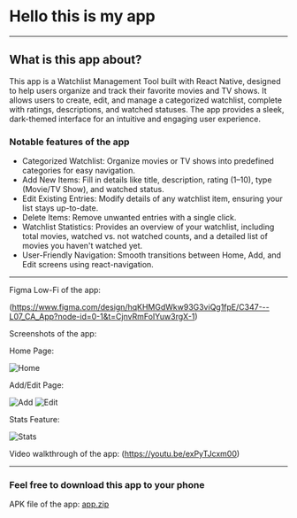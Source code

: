 # Hello this is my app
 
-----------
 
## What is this app about?

This app is a Watchlist Management Tool built with React Native, designed to help users organize and track their favorite movies and TV shows. It allows users to create, edit, and manage a categorized watchlist, complete with ratings, descriptions, and watched statuses. The app provides a sleek, dark-themed interface for an intuitive and engaging user experience.
 
### Notable features of the app
 
- Categorized Watchlist: Organize movies or TV shows into predefined categories for easy navigation.
- Add New Items: Fill in details like title, description, rating (1–10), type (Movie/TV Show), and watched status.
- Edit Existing Entries: Modify details of any watchlist item, ensuring your list stays up-to-date.
- Delete Items: Remove unwanted entries with a single click.
- Watchlist Statistics: Provides an overview of your watchlist, including total movies, watched vs. not watched counts, and a detailed list of movies you haven't watched yet.
- User-Friendly Navigation: Smooth transitions between Home, Add, and Edit screens using react-navigation.
 
-----------

Figma Low-Fi of the app:

(https://www.figma.com/design/hqKHMGdWkw93G3viQg1fpE/C347---L07_CA_App?node-id=0-1&t=CjnvRmFoIYuw3rgX-1)


Screenshots of the app:
 
Home Page:

![Home](https://github.com/user-attachments/assets/f76c7228-b324-40e3-93b1-a54861173836)

Add/Edit Page:

![Add](https://github.com/user-attachments/assets/1dca5154-ae87-4984-b751-768d5a3a5019)
![Edit](https://github.com/user-attachments/assets/033a3f6b-eb7f-40eb-84da-5c9eefdaef92)

Stats Feature:

![Stats](https://github.com/user-attachments/assets/b63c1c80-93d6-44db-a2c4-ffe8e3ddbf77)

 
Video walkthrough of the app:
(https://youtu.be/exPyTJcxm00)
 
 
------------
 
### Feel free to download this app to your phone

APK file of the app: [app.zip](https://github.com/user-attachments/files/18005863/app.zip)

